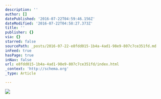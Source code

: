 ```yaml
---
description: ''
author: []
datePublished: '2016-07-22T04:59:46.156Z'
dateModified: '2016-07-22T04:58:27.373Z'
title: ''
publisher: {}
via: {}
starred: false
sourcePath: _posts/2016-07-22-e8fdd015-1b4a-4ad1-98e9-807c7ce351fd.md
inFeed: true
hasPage: true
inNav: false
url: e8fdd015-1b4a-4ad1-98e9-807c7ce351fd/index.html
_context: 'http://schema.org'
_type: Article

---
```

![](https://the-grid-user-content.s3-us-west-2.amazonaws.com/bc8fe77a-819b-4d5d-8d9f-3581598ce4d2.jpg)